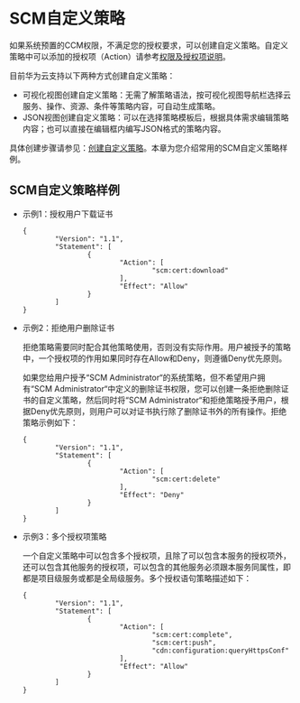 # SCM自定义策略<a name="ccm_01_0109"></a>

如果系统预置的CCM权限，不满足您的授权要求，可以创建自定义策略。自定义策略中可以添加的授权项（Action）请参考[权限及授权项说明](https://support.huaweicloud.com/api-ccm/ccm_02_0040.html)。

目前华为云支持以下两种方式创建自定义策略：

-   可视化视图创建自定义策略：无需了解策略语法，按可视化视图导航栏选择云服务、操作、资源、条件等策略内容，可自动生成策略。
-   JSON视图创建自定义策略：可以在选择策略模板后，根据具体需求编辑策略内容；也可以直接在编辑框内编写JSON格式的策略内容。

具体创建步骤请参见：[创建自定义策略](https://support.huaweicloud.com/usermanual-iam/iam_01_0605.html)。本章为您介绍常用的SCM自定义策略样例。

## SCM自定义策略样例<a name="zh-cn_topic_0000001124316643_zh-cn_topic_0183785265_section36822533810"></a>

-   示例1：授权用户下载证书

    ```
    {
            "Version": "1.1",
            "Statement": [
                    {
                            "Action": [
                                    "scm:cert:download"
                            ],
                            "Effect": "Allow"
                    }
            ]
    }
    ```

-   示例2：拒绝用户删除证书

    拒绝策略需要同时配合其他策略使用，否则没有实际作用。用户被授予的策略中，一个授权项的作用如果同时存在Allow和Deny，则遵循Deny优先原则。

    如果您给用户授予“SCM Administrator“的系统策略，但不希望用户拥有“SCM Administrator“中定义的删除证书权限，您可以创建一条拒绝删除证书的自定义策略，然后同时将“SCM Administrator“和拒绝策略授予用户，根据Deny优先原则，则用户可以对证书执行除了删除证书外的所有操作。拒绝策略示例如下：

    ```
    {
            "Version": "1.1",
            "Statement": [
                    {
                            "Action": [
                                    "scm:cert:delete"
                            ],
                            "Effect": "Deny"
                    }
            ]
    }
    ```

-   示例3：多个授权项策略

    一个自定义策略中可以包含多个授权项，且除了可以包含本服务的授权项外，还可以包含其他服务的授权项，可以包含的其他服务必须跟本服务同属性，即都是项目级服务或都是全局级服务。多个授权语句策略描述如下：

    ```
    {
            "Version": "1.1",
            "Statement": [
                    {
                            "Action": [
                                    "scm:cert:complete",
                                    "scm:cert:push",
                                    "cdn:configuration:queryHttpsConf"
                            ],
                            "Effect": "Allow"
                    }
            ]
    }
    ```

